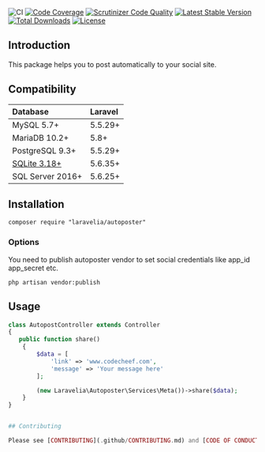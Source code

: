 ![CI](https://github.com/techmahedy/laravel-social-auto-poster/workflows/CI/badge.svg)
[![Code Coverage](https://scrutinizer-ci.com/g/techmahedy/laravel-social-auto-poster/badges/coverage.png?b=master)](https://scrutinizer-ci.com/g/techmahedy/laravel-social-auto-poster/?branch=master)
[![Scrutinizer Code Quality](https://scrutinizer-ci.com/g/techmahedy/laravel-social-auto-poster/badges/quality-score.png?b=master)](https://scrutinizer-ci.com/g/techmahedy/laravel-social-auto-poster/?branch=master)
[![Latest Stable Version](https://poser.pugx.org/techmahedy/laravel-social-auto-poster/v/stable)](https://packagist.org/packages/techmahedy/laravel-social-auto-poster)
[![Total Downloads](https://poser.pugx.org/techmahedy/laravel-social-auto-poster/downloads)](https://packagist.org/packages/techmahedy/laravel-social-auto-poster)
[![License](https://poser.pugx.org/techmahedy/laravel-social-auto-poster/license)](https://packagist.org/packages/techmahedy/laravel-social-auto-poster)

## Introduction

This package helps you to post automatically to your social site. 

## Compatibility

| Database                                          | Laravel |
|:--------------------------------------------------|:--------|
| MySQL 5.7+                                        | 5.5.29+ |
| MariaDB 10.2+                                     | 5.8+    |
| PostgreSQL 9.3+                                   | 5.5.29+ |
| [SQLite 3.18+](https://www.sqlite.org/json1.html) | 5.6.35+ |
| SQL Server 2016+                                  | 5.6.25+ |

## Installation

    composer require "laravelia/autoposter"

### Options 

You need to publish autoposter vendor to set social credentials like app_id app_secret etc.

    php artisan vendor:publish


## Usage

```php
class AutopostController extends Controller
{
   public function share()
    {   
        $data = [
            'link' => 'www.codecheef.com',
            'message' => 'Your message here'
        ];

        (new Laravelia\Autoposter\Services\Meta())->share($data);
    }
}


## Contributing

Please see [CONTRIBUTING](.github/CONTRIBUTING.md) and [CODE OF CONDUCT](.github/CODE_OF_CONDUCT.md) for details.

